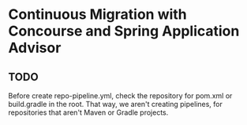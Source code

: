 # Continuous Migration with Concourse and Spring Application Advisor

## TODO
Before create repo-pipeline.yml, check the repository for pom.xml or build.gradle in the root.
That way, we aren't creating pipelines, for repositories that aren't Maven or Gradle projects.